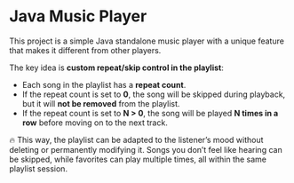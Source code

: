# Java Music Player

This project is a simple Java standalone music player with a unique feature that makes it different from other players.

The key idea is **custom repeat/skip control in the playlist**:

* Each song in the playlist has a **repeat count**.
* If the repeat count is set to **0**, the song will be skipped during playback, but it will **not be removed** from the playlist.
* If the repeat count is set to **N > 0**, the song will be played **N times in a row** before moving on to the next track.

:fire: This way, the playlist can be adapted to the listener’s mood without deleting or permanently modifying it. Songs you don’t feel like hearing can be skipped, while favorites can play multiple times, all within the same playlist session.
